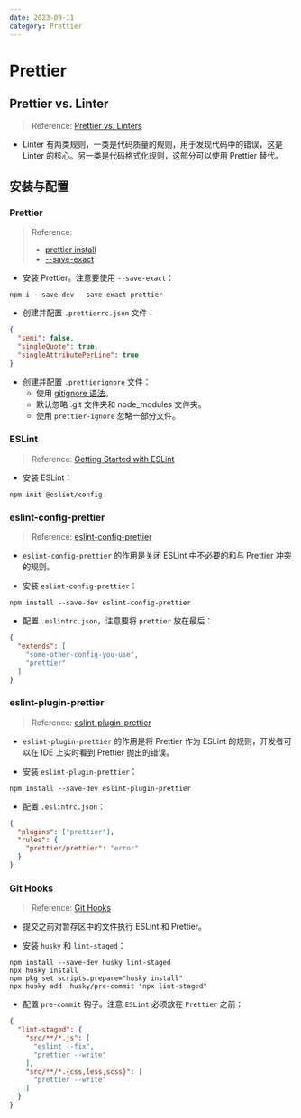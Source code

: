 ```yaml
---
date: 2023-09-11
category: Prettier
---
```


# Prettier

## Prettier vs. Linter

> Reference: [Prettier vs. Linters](https://prettier.io/docs/en/comparison)

- Linter 有两类规则，一类是代码质量的规则，用于发现代码中的错误，这是 Linter 的核心。另一类是代码格式化规则，这部分可以使用 Prettier 替代。

## 安装与配置 

### Prettier

> Reference:
> - [prettier install](https://prettier.io/docs/en/install)
> - [--save-exact](https://stackoverflow.com/a/64507176)

- 安装 Prettier。注意要使用 `--save-exact`：

```npm
npm i --save-dev --save-exact prettier
```

- 创建并配置 `.prettierrc.json` 文件：

```json
{
  "semi": false,
  "singleQuote": true,
  "singleAttributePerLine": true
}
```

- 创建并配置 `.prettierignore` 文件：
  - 使用 [gitignore 语法](https://git-scm.com/docs/gitignore#_pattern_format)。
  - 默认忽略 .git 文件夹和 node_modules 文件夹。
  - 使用 `prettier-ignore` 忽略一部分文件。

### ESLint

> Reference: [Getting Started with ESLint](https://eslint.org/docs/latest/use/getting-started)

- 安装 ESLint：

```npm
npm init @eslint/config
```

### eslint-config-prettier

> Reference: [eslint-config-prettier](https://github.com/prettier/eslint-config-prettier)

- `eslint-config-prettier` 的作用是关闭 ESLint 中不必要的和与 Prettier 冲突的规则。

- 安装 `eslint-config-prettier`：

```npm
npm install --save-dev eslint-config-prettier
```

- 配置 `.eslintrc.json`，注意要将 `prettier` 放在最后：

```json {4}
{
  "extends": [
    "some-other-config-you-use",
    "prettier"
  ]
}
```

### eslint-plugin-prettier

> Reference: [eslint-plugin-prettier](https://github.com/prettier/eslint-plugin-prettier)

- `eslint-plugin-prettier` 的作用是将 Prettier 作为 ESLint 的规则，开发者可以在 IDE 上实时看到 Prettier 抛出的错误。

- 安装 `eslint-plugin-prettier`：

```npm
npm install --save-dev eslint-plugin-prettier
```

- 配置 `.eslintrc.json`：

```json
{
  "plugins": ["prettier"],
  "rules": {
    "prettier/prettier": "error"
  }
}
```

### Git Hooks

> Reference: [Git Hooks](https://prettier.io/docs/en/install#git-hooks)

- 提交之前对暂存区中的文件执行 ESLint 和 Prettier。

- 安装 `husky` 和 `lint-staged`：

```npm
npm install --save-dev husky lint-staged
npx husky install
npm pkg set scripts.prepare="husky install"
npx husky add .husky/pre-commit "npx lint-staged"
```

- 配置 `pre-commit` 钩子。注意 `ESLint` 必须放在 `Prettier` 之前：

```json
{
  "lint-staged": {
    "src/**/*.js": [
      "eslint --fix",
      "prettier --write"
    ],
    "src/**/*.{css,less,scss}": [
      "prettier --write" 
    ]
  }
}
```
